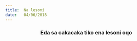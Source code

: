 ```yaml
---
title:  Na lesoni
date:   04/06/2018
---
```


### <center>Eda sa cakacaka tiko ena lesoni oqo</center>